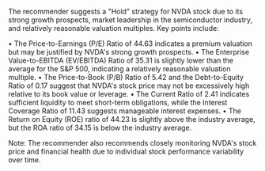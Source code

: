 The recommender suggests a "Hold" strategy for NVDA stock due to its strong growth prospects, market leadership in the semiconductor industry, and relatively reasonable valuation multiples. Key points include:

• The Price-to-Earnings (P/E) Ratio of 44.63 indicates a premium valuation but may be justified by NVDA's strong growth prospects.
• The Enterprise Value-to-EBITDA (EV/EBITDA) Ratio of 35.31 is slightly lower than the average for the S&P 500, indicating a relatively reasonable valuation multiple.
• The Price-to-Book (P/B) Ratio of 5.42 and the Debt-to-Equity Ratio of 0.17 suggest that NVDA's stock price may not be excessively high relative to its book value or leverage.
• The Current Ratio of 2.41 indicates sufficient liquidity to meet short-term obligations, while the Interest Coverage Ratio of 11.43 suggests manageable interest expenses.
• The Return on Equity (ROE) ratio of 44.23 is slightly above the industry average, but the ROA ratio of 34.15 is below the industry average.

Note: The recommender also recommends closely monitoring NVDA's stock price and financial health due to individual stock performance variability over time.